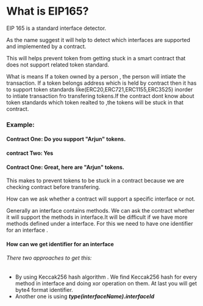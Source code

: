 # What is EIP165?

EIP 165 is a standard interface detector.

As the name suggest it will help to detect which interfaces are supported and implemented by a contract.

This will helps prevent token from getting stuck in a smart contract that does not support related token standard.

What is means
 If a token owned by a person , the person will intiate the transaction.
 If a token belongs address which is held by contract then it has to support token standards like(ERC20,ERC721,ERC1155,ERC3525) inorder to intiate transaction fro transfering tokens.If the contract dont know  about token standards which token realted to ,the tokens will be stuck in that contract.

### Example:

#### Contract One: Do you support "Arjun" tokens.

#### contract Two: Yes

#### Contract One: Great, here are "Arjun" tokens.

This makes to prevent tokens to be stuck in a contract because we are checking contract before transfering.


How can we ask whether a contract will support a specific interface or not.

Generally an interface contains methods. We can ask the contract whether it will support the methods in interface.It will be difficult if we have more methods defined under a interface.
For this we need to have one identifier for an interface .

#### How can we get identifier for an interface
###### There two approaches to get this:
+ By using Keccak256 hash algorithm . We find Keccak256 hash for every method in interface and doing xor operation on them. At last you will get byte4 format identifier.
+ Another one is  using  ***type(interfaceName).interfaceId***
 

 
